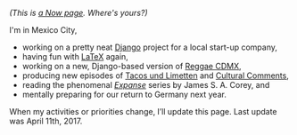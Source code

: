 <!-- 
.. title: What I'm doing at the moment
.. slug: now
.. date: 2016-06-22 17:44:06 UTC-05:00
.. tags: 
.. category: 
.. link: 
.. description: 
.. type: text
-->

*(This is [a Now page](http://nownownow.com/about). Where's yours?)*


I'm in Mexico City,

- working on a pretty neat [Django](https://www.djangoproject.com/) project for a local start-up company,
- having fun with [LaTeX](https://www.latex-project.org/) again,
- working on a new, Django-based version of [Reggae CDMX](https://reggae-cdmx.com),
- producing new episodes of [Tacos und Limetten](http://tacosundlimetten.de/) and [Cultural Comments](http://podcast.c3s.cc/),
- reading the phenomenal *[Expanse](https://en.wikipedia.org/wiki/The_Expanse_(novel_series))* series by James S. A. Corey, and
- mentally preparing for our return to Germany next year.
<!-- - still keeping my clients' WordPress sites running and humming. -->
<!-- - preparing for our next trip to the South Mexican jungle.-->
<!-- - studying [User Story Mapping](http://shop.oreilly.com/product/0636920033851.do).-->
<!-- - reading lots of stupid start-up/silicon valley books. Because reasons.-->
<!-- - working on client projects in [Kirby](https://getkirby.com/).-->
<!-- - running and [Reggae CDMX](https://reggae-cdmx.com), a comprehensive event calendar for the Reggae and Dub scene in Mexico City.-->
<!-- - reading quite a bit of the [Django documentation](https://docs.djangoproject.com/en/1.10/), because of it.-->
<!-- - still studying [Test-Driven Development](http://www.obeythetestinggoat.com/).-->


When my activities or priorities change, I’ll update this page. Last update was April 11th, 2017.
